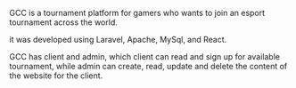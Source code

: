 GCC is a tournament platform for gamers who wants to join an esport tournament across the world.

it was developed using Laravel, Apache, MySql, and React. 

GCC has client and admin, which client can read and sign up for available tournament, while admin can create, read, update and delete the content of the website for the client.
